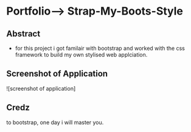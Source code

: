 # Portfolio--> Strap-My-Boots-Style

## Abstract
* for this project i got familair with bootstrap and worked with the css framework to build my own stylised web applciation. 

## Screenshot of Application 
![screenshot of application]<img scr="(screencapture-file-Users-anniegeorge-Documents-challenges-04-bootstrap-portfolio-lesson-challenge-strap-my-boots-index-html-2023-01-21-12_53_48.png)"/>

## Credz
to bootstrap, one day i will master you.








